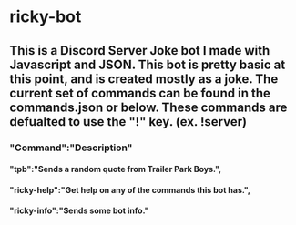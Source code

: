 # ricky-bot
## This is a Discord Server Joke bot I made with Javascript and JSON. This bot is pretty basic at this point, and is created mostly as a joke. The current set of commands can be found in the commands.json or below. These commands are defualted to use the "!" key. (ex. !server)
### "Command":"Description"
   #### "tpb":"Sends a random quote from Trailer Park Boys.",
   #### "ricky-help":"Get help on any of the commands this bot has.",
   #### "ricky-info":"Sends some bot info."